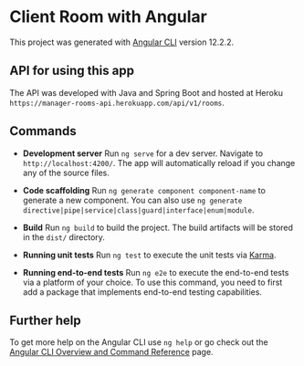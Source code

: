 # Client Room with Angular

This project was generated with [Angular CLI](https://github.com/angular/angular-cli) version 12.2.2.

## API for using this app

The API was developed with Java and Spring Boot and hosted at Heroku `https://manager-rooms-api.herokuapp.com/api/v1/rooms`.

## Commands
* **Development server** Run `ng serve` for a dev server. Navigate to `http://localhost:4200/`. The app will automatically reload if you change any of the source files.

* **Code scaffolding** Run `ng generate component component-name` to generate a new component. You can also use `ng generate directive|pipe|service|class|guard|interface|enum|module`.

* **Build** Run `ng build` to build the project. The build artifacts will be stored in the `dist/` directory.

* **Running unit tests** Run `ng test` to execute the unit tests via [Karma](https://karma-runner.github.io).

* **Running end-to-end tests** Run `ng e2e` to execute the end-to-end tests via a platform of your choice. To use this command, you need to first add a package that implements end-to-end testing capabilities.

## Further help

To get more help on the Angular CLI use `ng help` or go check out the [Angular CLI Overview and Command Reference](https://angular.io/cli) page.
